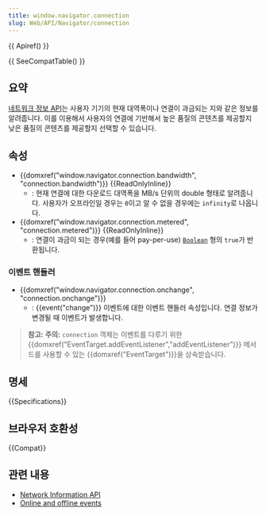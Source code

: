 ```yaml
---
title: window.navigator.connection
slug: Web/API/Navigator/connection
---
```


{{ Apiref() }}

{{ SeeCompatTable() }}

## 요약

[네트워크 정보 API](/ko/docs/WebAPI/Network_Information)는 사용자 기기의 현재 대역폭이나 연결이 과금되는 지와 같은 정보를 알려줍니다. 이를 이용해서 사용자의 연결에 기반해서 높은 품질의 콘텐츠를 제공할지 낮은 품질의 콘텐츠를 제공할지 선택할 수 있습니다.

## 속성

- {{domxref("window.navigator.connection.bandwidth", "connection.bandwidth")}} {{ReadOnlyInline}}
  - : 현재 연결에 대한 다운로드 대역폭을 MB/s 단위의 double 형태로 알려줍니다. 사용자가 오프라인일 경우는 `0`이고 알 수 없을 경우에는 `infinity`로 나옵니다.
- {{domxref("window.navigator.connection.metered", "connection.metered")}} {{ReadOnlyInline}}
  - : 연결이 과금이 되는 경우(예를 들어 pay-per-use) [`Boolean`](/ko/JavaScript/Reference/Global_Objects/Boolean) 형의 `true`가 반환됩니다.

### 이벤트 핸들러

- {{domxref("window.navigator.connection.onchange", "connection.onchange")}}
  - : {{event("change")}} 이벤트에 대한 이벤트 핸들러 속성입니다. 연결 정보가 변경될 때 이벤트가 발생합니다.

> **참고:** **주의:** `connection` 객체는 이벤트를 다루기 위한 {{domxref("EventTarget.addEventListener","addEventListener")}} 메서드를 사용할 수 있는 {{domxref("EventTarget")}}을 상속받습니다.

## 명세

{{Specifications}}

## 브라우저 호환성

{{Compat}}

## 관련 내용

- [Network Information API](/ko/docs/WebAPI/Network_Information)
- [Online and offline events](/ko/Online_and_offline_events)
